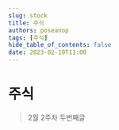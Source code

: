 ```yaml
---
slug: stock
title: 주식
authors: poseanop
tags: [주식]
hide_table_of_contents: false
date: 2023-02-10T11:00
---
```


# 주식

> 2월 2주차 두번째글
